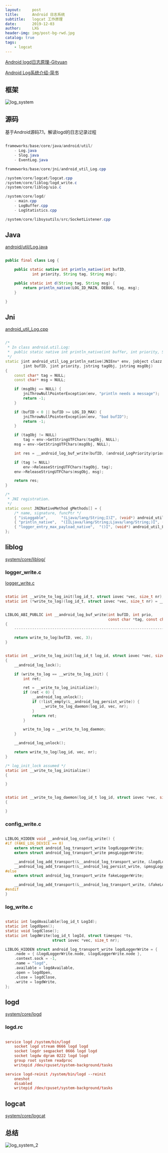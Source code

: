 ```yaml
---
layout:     post
title:      Android 日志系统
subtitle:   logcat 工作原理
date:       2019-12-03
author:     LXG
header-img: img/post-bg-rwd.jpg
catalog: true
tags:
    - logcat
---
```


[Android logd日志原理-Gityuan](http://gityuan.com/2018/01/27/android-log/)

[Android Log系统介绍-简书](https://www.jianshu.com/p/bc5645e4e69b?from=timeline)

## 框架

![log_system](/images/android/logcat/log_system.png)

## 源码

基于Android源码7.1，解读logd的日志记录过程

```Java

frameworks/base/core/java/android/util/
    - Log.java
    - Slog.java
    - EventLog.java

frameworks/base/core/jni/android_util_Log.cpp

/system/core/logcat/logcat.cpp
/system/core/liblog/logd_write.c
/system/core/liblog/uio.c

/system/core/logd/
    - main.cpp
    - LogBuffer.cpp
    - LogStatistics.cpp

/system/core/libsysutils/src/SocketListener.cpp

```

## Java

[android/util/Log.java](http://androidxref.com/7.1.2_r36/xref/frameworks/base/core/java/android/util/Log.java)

```java

public final class Log {

    public static native int println_native(int bufID,
            int priority, String tag, String msg);

    public static int d(String tag, String msg) {
        return println_native(LOG_ID_MAIN, DEBUG, tag, msg);
    }

}

```

## Jni

[android_util_Log.cpp](http://androidxref.com/7.1.2_r36/xref/frameworks/base/core/jni/android_util_Log.cpp)

```cpp

/*
 * In class android.util.Log:
 *  public static native int println_native(int buffer, int priority, String tag, String msg)
 */
static jint android_util_Log_println_native(JNIEnv* env, jobject clazz,
        jint bufID, jint priority, jstring tagObj, jstring msgObj)
{
    const char* tag = NULL;
    const char* msg = NULL;

    if (msgObj == NULL) {
        jniThrowNullPointerException(env, "println needs a message");
        return -1;
    }

    if (bufID < 0 || bufID >= LOG_ID_MAX) {
        jniThrowNullPointerException(env, "bad bufID");
        return -1;
    }

    if (tagObj != NULL)
        tag = env->GetStringUTFChars(tagObj, NULL);
    msg = env->GetStringUTFChars(msgObj, NULL);

    int res = __android_log_buf_write(bufID, (android_LogPriority)priority, tag, msg);

    if (tag != NULL)
        env->ReleaseStringUTFChars(tagObj, tag);
    env->ReleaseStringUTFChars(msgObj, msg);

    return res;
}

/*
 * JNI registration.
 */
static const JNINativeMethod gMethods[] = {
    /* name, signature, funcPtr */
    { "isLoggable",      "(Ljava/lang/String;I)Z", (void*) android_util_Log_isLoggable },
    { "println_native",  "(IILjava/lang/String;Ljava/lang/String;)I", (void*) android_util_Log_println_native },
    { "logger_entry_max_payload_native",  "()I", (void*) android_util_Log_logger_entry_max_payload_native },
};

```

## liblog

[system/core/liblog/](http://androidxref.com/7.1.2_r36/xref/system/core/liblog/)

### logger_write.c

[logger_write.c](http://androidxref.com/7.1.2_r36/xref/system/core/liblog/logger_write.c)

```c

static int __write_to_log_init(log_id_t, struct iovec *vec, size_t nr);
static int (*write_to_log)(log_id_t, struct iovec *vec, size_t nr) = __write_to_log_init;


LIBLOG_ABI_PUBLIC int __android_log_buf_write(int bufID, int prio,
                                              const char *tag, const char *msg)
{
    ---------------------------------------------------------------------------------

    return write_to_log(bufID, vec, 3);
}


static int __write_to_log_init(log_id_t log_id, struct iovec *vec, size_t nr)
{
    __android_log_lock();

    if (write_to_log == __write_to_log_init) {
        int ret;

        ret = __write_to_log_initialize();
        if (ret < 0) {
            __android_log_unlock();
            if (!list_empty(&__android_log_persist_write)) {
                __write_to_log_daemon(log_id, vec, nr);
            }
            return ret;
        }

        write_to_log = __write_to_log_daemon;
    }

    __android_log_unlock();

    return write_to_log(log_id, vec, nr);
}

/* log_init_lock assumed */
static int __write_to_log_initialize()
{

}


static int __write_to_log_daemon(log_id_t log_id, struct iovec *vec, size_t nr)
{

}


```

### config_write.c

```c

LIBLOG_HIDDEN void __android_log_config_write() {
#if (FAKE_LOG_DEVICE == 0)
    extern struct android_log_transport_write logdLoggerWrite;
    extern struct android_log_transport_write pmsgLoggerWrite;

    __android_log_add_transport(&__android_log_transport_write, &logdLoggerWrite);
    __android_log_add_transport(&__android_log_persist_write, &pmsgLoggerWrite);
#else
    extern struct android_log_transport_write fakeLoggerWrite;

    __android_log_add_transport(&__android_log_transport_write, &fakeLoggerWrite);
#endif
}


```

### log_write.c

```c

static int logdAvailable(log_id_t LogId);
static int logdOpen();
static void logdClose();
static int logdWrite(log_id_t logId, struct timespec *ts,
                     struct iovec *vec, size_t nr);

LIBLOG_HIDDEN struct android_log_transport_write logdLoggerWrite = {
    .node = { &logdLoggerWrite.node, &logdLoggerWrite.node },
    .context.sock = -1,
    .name = "logd",
    .available = logdAvailable,
    .open = logdOpen,
    .close = logdClose,
    .write = logdWrite,
};

```

## logd

[system/core/logd](http://androidxref.com/7.1.2_r36/xref/system/core/logd/)

### logd.rc

```rc

service logd /system/bin/logd
    socket logd stream 0666 logd logd
    socket logdr seqpacket 0666 logd logd
    socket logdw dgram 0222 logd logd
    group root system readproc
    writepid /dev/cpuset/system-background/tasks

service logd-reinit /system/bin/logd --reinit
    oneshot
    disabled
    writepid /dev/cpuset/system-background/tasks

```

## logcat

[system/core/logcat](http://androidxref.com/7.1.2_r36/xref/system/core/logcat/)

## 总结

![log_system_2](/images/android/logcat/log_system_2.png)


